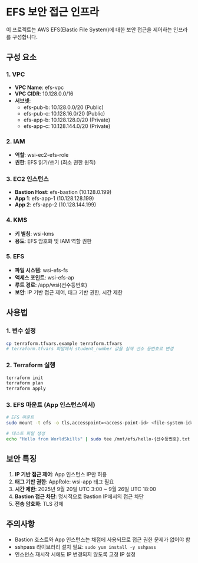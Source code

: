 # EFS 보안 접근 인프라

이 프로젝트는 AWS EFS(Elastic File System)에 대한 보안 접근을 제어하는 인프라를 구성합니다.

## 구성 요소

### 1. VPC
- **VPC Name**: efs-vpc
- **VPC CIDR**: 10.128.0.0/16
- **서브넷**:
  - efs-pub-b: 10.128.0.0/20 (Public)
  - efs-pub-c: 10.128.16.0/20 (Public)
  - efs-app-b: 10.128.128.0/20 (Private)
  - efs-app-c: 10.128.144.0/20 (Private)

### 2. IAM
- **역할**: wsi-ec2-efs-role
- **권한**: EFS 읽기/쓰기 (최소 권한 원칙)

### 3. EC2 인스턴스
- **Bastion Host**: efs-bastion (10.128.0.199)
- **App 1**: efs-app-1 (10.128.128.199)
- **App 2**: efs-app-2 (10.128.144.199)

### 4. KMS
- **키 별칭**: wsi-kms
- **용도**: EFS 암호화 및 IAM 역할 권한

### 5. EFS
- **파일 시스템**: wsi-efs-fs
- **액세스 포인트**: wsi-efs-ap
- **루트 경로**: /app/wsi{선수등번호}
- **보안**: IP 기반 접근 제어, 태그 기반 권한, 시간 제한

## 사용법

### 1. 변수 설정
```bash
cp terraform.tfvars.example terraform.tfvars
# terraform.tfvars 파일에서 student_number 값을 실제 선수 등번호로 변경
```

### 2. Terraform 실행
```bash
terraform init
terraform plan
terraform apply
```

### 3. EFS 마운트 (App 인스턴스에서)
```bash
# EFS 마운트
sudo mount -t efs -o tls,accesspoint=<access-point-id> <file-system-id>:/ /mnt/efs

# 테스트 파일 생성
echo "Hello from WorldSkills" | sudo tee /mnt/efs/hello-{선수등번호}.txt
```

## 보안 특징

1. **IP 기반 접근 제어**: App 인스턴스 IP만 허용
2. **태그 기반 권한**: AppRole: wsi-app 태그 필요
3. **시간 제한**: 2025년 9월 20일 UTC 3:00 ~ 9월 26일 UTC 18:00
4. **Bastion 접근 차단**: 명시적으로 Bastion IP에서의 접근 차단
5. **전송 암호화**: TLS 강제

## 주의사항

- Bastion 호스트와 App 인스턴스는 채점에 사용되므로 접근 권한 문제가 없어야 함
- sshpass 라이브러리 설치 필요: `sudo yum install -y sshpass`
- 인스턴스 재시작 시에도 IP 변경되지 않도록 고정 IP 설정
